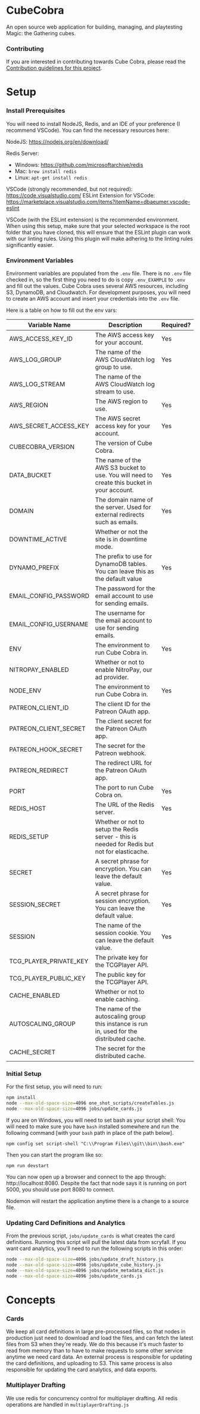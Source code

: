 # CubeCobra

An open source web application for building, managing, and playtesting Magic: the Gathering cubes.

### Contributing

If you are interested in contributing towards Cube Cobra, please read the [Contribution guidelines for this project](CONTRIBUTING.md).

# Setup

### Install Prerequisites

You will need to install NodeJS, Redis, and an IDE of your preference (I recommend VSCode). You can find the necessary resources here:

NodeJS: https://nodejs.org/en/download/


Redis Server: 
* Windows: https://github.com/microsoftarchive/redis
* Mac: `brew install redis`
* Linux: `apt-get install redis`

VSCode (strongly recommended, but not required): https://code.visualstudio.com/
ESLint Extension for VSCode: https://marketplace.visualstudio.com/items?itemName=dbaeumer.vscode-eslint

VSCode (with the ESLint extension) is the recommended environment. When using this setup, make sure that your selected workspace is the root folder that you have cloned, this will ensure that the ESLint plugin can work with our linting rules. Using this plugin will make adhering to the linting rules significantly easier.

### Environment Variables

Environment variables are populated from the `.env` file. There is no `.env` file checked in, so the first thing you need to do is copy `.env_EXAMPLE` to `.env` and fill out the values. Cube Cobra uses several AWS resources, including S3, DynamoDB, and Cloudwatch. For development purposes, you will need to create an AWS account and insert your credentials into the `.env` file.

Here is a table on how to fill out the env vars:


| Variable Name | Description | Required? |
| --- | --- | --- |
| AWS_ACCESS_KEY_ID | The AWS access key for your account. | Yes |
| AWS_LOG_GROUP | The name of the AWS CloudWatch log group to use. | Yes |
| AWS_LOG_STREAM | The name of the AWS CloudWatch log stream to use. |  |
| AWS_REGION | The AWS region to use. | Yes |
| AWS_SECRET_ACCESS_KEY | The AWS secret access key for your account. | Yes |
| CUBECOBRA_VERSION | The version of Cube Cobra. |  |
| DATA_BUCKET | The name of the AWS S3 bucket to use. You will need to create this bucket in your account. | Yes |
| DOMAIN | The domain name of the server. Used for external redirects such as emails. | Yes |
| DOWNTIME_ACTIVE | Whether or not the site is in downtime mode. |  |
| DYNAMO_PREFIX | The prefix to use for DynamoDB tables. You can leave this as the default value | Yes |
| EMAIL_CONFIG_PASSWORD | The password for the email account to use for sending emails. |  |
| EMAIL_CONFIG_USERNAME | The username for the email account to use for sending emails. |  |
| ENV | The environment to run Cube Cobra in. | Yes |\
| NITROPAY_ENABLED | Whether or not to enable NitroPay, our ad provider. |  |
| NODE_ENV | The environment to run Cube Cobra in. | Yes |
| PATREON_CLIENT_ID | The client ID for the Patreon OAuth app. |  |
| PATREON_CLIENT_SECRET | The client secret for the Patreon OAuth app. |  |
| PATREON_HOOK_SECRET | The secret for the Patreon webhook. |  |
| PATREON_REDIRECT | The redirect URL for the Patreon OAuth app. |  |
| PORT | The port to run Cube Cobra on. | Yes |
| REDIS_HOST | The URL of the Redis server. | Yes |
| REDIS_SETUP | Whether or not to setup the Redis server - this is needed for Redis but not for elasticache. |  |
| SECRET | A secret phrase for encryption. You can leave the default value. | Yes |
| SESSION_SECRET | A secret phrase for session encryption. You can leave the default value. | Yes |
| SESSION | The name of the session cookie. You can leave the default value. | Yes |
| TCG_PLAYER_PRIVATE_KEY | The private key for the TCGPlayer API. |  |
| TCG_PLAYER_PUBLIC_KEY | The public key for the TCGPlayer API. |  |
| CACHE_ENABLED | Whether or not to enable caching. |  |
| AUTOSCALING_GROUP | The name of the autoscaling group this instance is run in, used for the distributed cache. |  |
| CACHE_SECRET | The secret for the distributed cache. |  |



### Initial Setup

For the first setup, you will need to run:

```sh
npm install
node --max-old-space-size=4096 one_shot_scripts/createTables.js
node --max-old-space-size=4096 jobs/update_cards.js
```


If you are on Windows, you will need to set bash as your script shell:
You will need to make sure you have `bash` installed somewhere and run the following command [with your `bash` path in place of the path below].

    npm config set script-shell "C:\\Program Files\\git\\bin\\bash.exe"

Then you can start the program like so:

    npm run devstart

You can now open up a browser and connect to the app through: http://localhost:8080. Despite the fact that node says it is running on port 5000, you should use port 8080 to connect.

Nodemon will restart the application anytime there is a change to a source file.


### Updating Card Definitions and Analytics

From the previous script, `jobs/update_cards` is what creates the card definitions. Running this script will pull the latest data from scryfall. If you want card analytics, you'll need to run the following scripts in this order:

```sh
node --max-old-space-size=4096 jobs/update_draft_history.js
node --max-old-space-size=4096 jobs/update_cube_history.js
node --max-old-space-size=4096 jobs/update_metadata_dict.js
node --max-old-space-size=4096 jobs/update_cards.js
```


# Concepts
### Cards
We keep all card definitions in large pre-processed files, so that nodes in production just need to download and load the files, and can fetch the latest files from S3 when they're ready. We do this because it's much faster to read from memory than to have to make requests to some other service anytime we need card data. An external process is responsible for updating the card definitions, and uploading to S3. This same process is also responsible for updating the card analytics, and data exports.

### Multiplayer Drafting
We use redis for concurrency control for multiplayer drafting. All redis operations are handled in `multiplayerDrafting.js`
